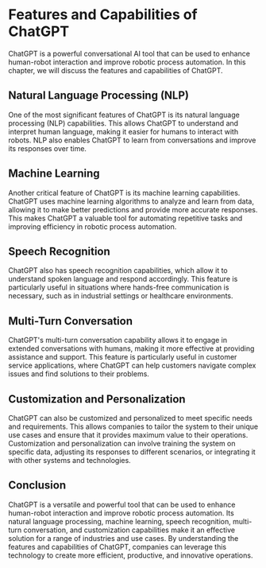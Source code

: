 Features and Capabilities of ChatGPT
======================================================================

ChatGPT is a powerful conversational AI tool that can be used to enhance human-robot interaction and improve robotic process automation. In this chapter, we will discuss the features and capabilities of ChatGPT.

Natural Language Processing (NLP)
---------------------------------

One of the most significant features of ChatGPT is its natural language processing (NLP) capabilities. This allows ChatGPT to understand and interpret human language, making it easier for humans to interact with robots. NLP also enables ChatGPT to learn from conversations and improve its responses over time.

Machine Learning
----------------

Another critical feature of ChatGPT is its machine learning capabilities. ChatGPT uses machine learning algorithms to analyze and learn from data, allowing it to make better predictions and provide more accurate responses. This makes ChatGPT a valuable tool for automating repetitive tasks and improving efficiency in robotic process automation.

Speech Recognition
------------------

ChatGPT also has speech recognition capabilities, which allow it to understand spoken language and respond accordingly. This feature is particularly useful in situations where hands-free communication is necessary, such as in industrial settings or healthcare environments.

Multi-Turn Conversation
-----------------------

ChatGPT's multi-turn conversation capability allows it to engage in extended conversations with humans, making it more effective at providing assistance and support. This feature is particularly useful in customer service applications, where ChatGPT can help customers navigate complex issues and find solutions to their problems.

Customization and Personalization
---------------------------------

ChatGPT can also be customized and personalized to meet specific needs and requirements. This allows companies to tailor the system to their unique use cases and ensure that it provides maximum value to their operations. Customization and personalization can involve training the system on specific data, adjusting its responses to different scenarios, or integrating it with other systems and technologies.

Conclusion
----------

ChatGPT is a versatile and powerful tool that can be used to enhance human-robot interaction and improve robotic process automation. Its natural language processing, machine learning, speech recognition, multi-turn conversation, and customization capabilities make it an effective solution for a range of industries and use cases. By understanding the features and capabilities of ChatGPT, companies can leverage this technology to create more efficient, productive, and innovative operations.

